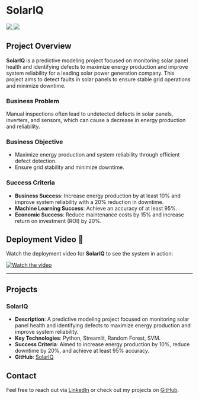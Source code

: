 # SolarIQ

<a href="https://www.linkedin.com/in/rasheeque-ahammed-raheem-aa777325a">
    <img src="https://img.shields.io/badge/-LinkedIn-0072b1?&style=for-the-badge&logo=linkedin&logoColor=white" />
</a>
<a href="https://github.com/Rasheequeahammed">
    <img src="https://img.shields.io/badge/-GitHub-000000?&style=for-the-badge&logo=github&logoColor=white" />
</a>

## Project Overview

**SolarIQ** is a predictive modeling project focused on monitoring solar panel health and identifying defects to maximize energy production and improve system reliability for a leading solar power generation company. This project aims to detect faults in solar panels to ensure stable grid operations and minimize downtime.

### Business Problem
Manual inspections often lead to undetected defects in solar panels, inverters, and sensors, which can cause a decrease in energy production and reliability.

### Business Objective
- Maximize energy production and system reliability through efficient defect detection.
- Ensure grid stability and minimize downtime.

### Success Criteria
- **Business Success**: Increase energy production by at least 10% and improve system reliability with a 20% reduction in downtime.
- **Machine Learning Success**: Achieve an accuracy of at least 95%.
- **Economic Success**: Reduce maintenance costs by 15% and increase return on investment (ROI) by 20%.

## Deployment Video 🎥
Watch the deployment video for **SolarIQ** to see the system in action:

[![Watch the video](https://img.youtube.com/vi/Z6vP4yLRLZc/hqdefault.jpg)](https://github.com/Rasheequeahammed/SolarIQ/blob/main/DEPLOYMENT.mp4)

---


## Projects

### SolarIQ
- **Description**: A predictive modeling project focused on monitoring solar panel health and identifying defects to maximize energy production and improve system reliability.
- **Key Technologies**: Python, Streamlit, Random Forest, SVM.
- **Success Criteria**: Aimed to increase energy production by 10%, reduce downtime by 20%, and achieve at least 95% accuracy.
- **GitHub**: [SolarIQ](https://github.com/Rasheequeahammed/SolarIQ)


## Contact

Feel free to reach out via [LinkedIn](https://www.linkedin.com/in/rasheeque-ahammed-raheem-aa777325a) or check out my projects on [GitHub](https://github.com/Rasheequeahammed).
